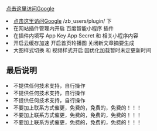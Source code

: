 <a href="https://www.google.com">点击这里访问Google</a>

<li><a href="https://www.google.com">点击这里访问Google</a> /zb_users/plugin/ 下</li>
<li>在网站插件管理内开启 百度智能小程序 插件</li>
<li>在插件内填写 App Key App Secret 和 相关小程序内容</li>
<li>开启云缓存加速 开启首页轮播图 关闭新文章摘要生成</li>
<li>大图样式切换 和 视频样式开启 因优化加载暂时未定更新时间</li>

<h2>最后说明</h2>
<li>不提供任何技术支持，自行操作</li>
<li>不提供任何技术支持，自行操作</li>
<li>不提供任何技术支持，自行操作</li>
<li>不要加上联系方式催更，免费的，免费的，免费的！！！</li>
<li>不要加上联系方式催更，免费的，免费的，免费的！！！</li>
<li>不要加上联系方式催更，免费的，免费的，免费的！！！</li>
